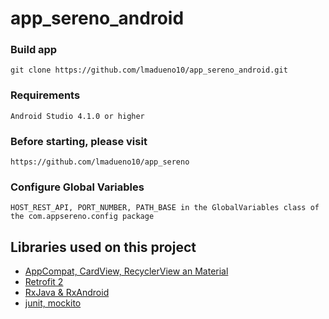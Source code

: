 
# app_sereno_android
### Build app
```
git clone https://github.com/lmadueno10/app_sereno_android.git

```
### Requirements
```
Android Studio 4.1.0 or higher
```
### Before starting, please visit
```
https://github.com/lmadueno10/app_sereno

```
### Configure Global Variables
```
HOST_REST_API, PORT_NUMBER, PATH_BASE in the GlobalVariables class of the com.appsereno.config package
```
Libraries used on this project
------------------------------------
* [AppCompat, CardView, RecyclerView an Material](https://material.io/components?platform=android)
* [Retrofit 2](http://square.github.io/retrofit/)
* [RxJava & RxAndroid](https://github.com/ReactiveX/RxAndroid)
* [junit, mockito](http://mockito.org/)
